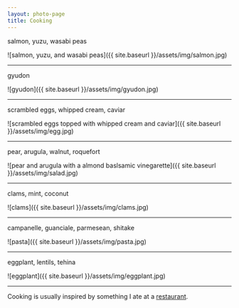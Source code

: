 ```yaml
---
layout: photo-page
title: Cooking
---
```

salmon, yuzu, wasabi peas

![salmon, yuzu, and wasabi peas]({{ site.baseurl }}/assets/img/salmon.jpg)

***
gyudon

![gyudon]({{ site.baseurl }}/assets/img/gyudon.jpg)

***
scrambled eggs, whipped cream, caviar

![scrambled eggs topped with whipped cream and caviar]({{ site.baseurl }}/assets/img/egg.jpg)

***
pear, arugula, walnut, roquefort

![pear and arugula with a almond baslsamic vinegarette]({{ site.baseurl }}/assets/img/salad.jpg)

***

clams, mint, coconut

![clams]({{ site.baseurl }}/assets/img/clams.jpg)

***
campanelle, guanciale, parmesean, shitake

![pasta]({{ site.baseurl }}/assets/img/pasta.jpg)

***
eggplant, lentils, tehina

![eggplant]({{ site.baseurl }}/assets/img/eggplant.jpg)

***

Cooking is usually inspired by something I ate at a [restaurant](https://www.google.com/maps/contrib/100809047057498655953/reviews/@29.5008123,170.1782143,3z/data=!3m1!4b1!4m3!8m2!3m1!1e1).

